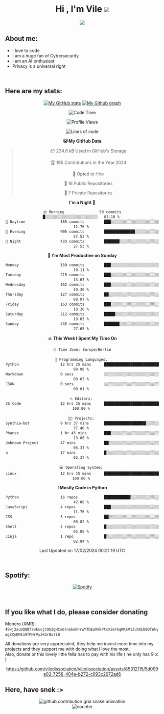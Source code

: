 <h1 align="center">Hi , I'm Vile <img src="https://media.giphy.com/media/hvRJCLFzcasrR4ia7z/giphy.gif" width="35"></h1>
<p align="center">
  <a href="https://github.com/viledissociation"><img src="https://readme-typing-svg.demolab.com?font=Roboto+Mono&weight=300&size=28&duration=4000&pause=100&color=C109F7&center=true&vCenter=true&width=580&height=127&lines=I'm+a+programmer;I'm+an+AI+enthusiast;I'm+a+big+fan+of+Neural+Networks;I'm+interested+in+Computer+Science;I+love+Cybersecurity;By+the+way+I+use+Arch+%F0%9F%92%80"></a>
</p>

## About me:

- I love to code
- I am a huge fan of Cybersecurity
- I am an AI enthusiast
- Privacy is a universal right

<br>

## Here are my stats:

<div align="center">
    
 [![My GitHub stats](https://github-readme-stats.vercel.app/api?username=viledissociation&count_private=true&show_icons=true&theme=radical)](https://github.com/viledissociation)
 [![My Github graph](http://github-profile-summary-cards.vercel.app/api/cards/profile-details?username=viledissociation&theme=radical)](https://github.com/viledissociation)

<!--START_SECTION:waka-->
![Code Time](http://img.shields.io/badge/Code%20Time-228%20hrs%2059%20mins-blue)

![Profile Views](http://img.shields.io/badge/Profile%20Views-0-blue)

![Lines of code](https://img.shields.io/badge/From%20Hello%20World%20I%27ve%20Written-109.9%20thousand%20lines%20of%20code-blue)

**🐱 My GitHub Data** 

> 📦 234.6 kB Used in GitHub's Storage 
 > 
> 🏆 195 Contributions in the Year 2024
 > 
> 💼 Opted to Hire
 > 
> 📜 16 Public Repositories 
 > 
> 🔑 7 Private Repositories 
 > 
**I'm a Night 🦉** 

```text
🌞 Morning                50 commits          █░░░░░░░░░░░░░░░░░░░░░░░░   03.18 % 
🌆 Daytime                185 commits         ███░░░░░░░░░░░░░░░░░░░░░░   11.76 % 
🌃 Evening                905 commits         ██████████████░░░░░░░░░░░   57.53 % 
🌙 Night                  433 commits         ███████░░░░░░░░░░░░░░░░░░   27.53 % 
```
📅 **I'm Most Productive on Sunday** 

```text
Monday                   159 commits         ███░░░░░░░░░░░░░░░░░░░░░░   10.11 % 
Tuesday                  215 commits         ███░░░░░░░░░░░░░░░░░░░░░░   13.67 % 
Wednesday                162 commits         ███░░░░░░░░░░░░░░░░░░░░░░   10.30 % 
Thursday                 127 commits         ██░░░░░░░░░░░░░░░░░░░░░░░   08.07 % 
Friday                   163 commits         ███░░░░░░░░░░░░░░░░░░░░░░   10.36 % 
Saturday                 312 commits         █████░░░░░░░░░░░░░░░░░░░░   19.83 % 
Sunday                   435 commits         ███████░░░░░░░░░░░░░░░░░░   27.65 % 
```


📊 **This Week I Spent My Time On** 

```text
🕑︎ Time Zone: Europe/Berlin

💬 Programming Languages: 
Python                   12 hrs 25 mins      █████████████████████████   99.96 % 
Markdown                 0 secs              ░░░░░░░░░░░░░░░░░░░░░░░░░   00.03 % 
JSON                     0 secs              ░░░░░░░░░░░░░░░░░░░░░░░░░   00.01 % 

🔥 Editors: 
VS Code                  12 hrs 25 mins      █████████████████████████   100.00 % 

🐱‍💻 Projects: 
Synthia-bot              9 hrs 37 mins       ███████████████████░░░░░░   77.40 % 
Phanes                   1 hr 43 mins        ███░░░░░░░░░░░░░░░░░░░░░░   13.86 % 
Unknown Project          47 mins             ██░░░░░░░░░░░░░░░░░░░░░░░   06.37 % 
a                        17 mins             █░░░░░░░░░░░░░░░░░░░░░░░░   02.37 % 

💻 Operating System: 
Linux                    12 hrs 25 mins      █████████████████████████   100.00 % 
```

**I Mostly Code in Python** 

```text
Python                   16 repos            ████████████░░░░░░░░░░░░░   47.06 % 
JavaScript               4 repos             ███░░░░░░░░░░░░░░░░░░░░░░   11.76 % 
CSS                      3 repos             ██░░░░░░░░░░░░░░░░░░░░░░░   08.82 % 
Shell                    2 repos             █░░░░░░░░░░░░░░░░░░░░░░░░   05.88 % 
Jinja                    1 repo              █░░░░░░░░░░░░░░░░░░░░░░░░   02.94 % 
```




 Last Updated on 17/02/2024 00:21:19 UTC
<!--END_SECTION:waka-->
</div>
<br>

## Spotify:

<div align="center">

[![Spotify](https://whois-hoeless.vercel.app/api/spotify?background_color=0d1117&border_color=090d13)](https://open.spotify.com/user/heanchenhorst)
</div>

<br>

## If you like what I do, please consider donating

Monero (XMR): ```45wj2aubQQQfswkuojCQhZgHCs67nabskhrwYTDEaVmkPtcXZmrkqKKSV1JuhXLU8QfnkyagZXyBM1a9fPHrVyJkGrBxtiB```

All donations are very appreciated, they help me invest more time into my projects and they support me with doing what I love the most.  
Also, donate or this lovely little fella has to pay with his life (  he only has 9 :c  )

<div align="center">


https://github.com/viledissociation/viledissociation/assets/85312115/5d099e02-7258-404e-b272-c693c2972ad6


</div>

## Here, have snek :>
<div align="center">
<picture>
  <source media="(prefers-color-scheme: dark)" srcset="https://raw.githubusercontent.com/viledissociation/viledissociation/output/github-contribution-grid-snake-dark.svg">
  <source media="(prefers-color-scheme: light)" srcset="https://raw.githubusercontent.com/viledissociation/viledissociation/output/github-contribution-grid-snake.svg">
  <img alt="github contribution grid snake animation" src="https://raw.githubusercontent.com/viledissociation/viledissociation/output/github-contribution-grid-snake.svg">
</div>

<div align="center">
  <img src="https://moe-counter.glitch.me/get/@hoeless_count?theme=rule34" alt="counter" />
</div>
